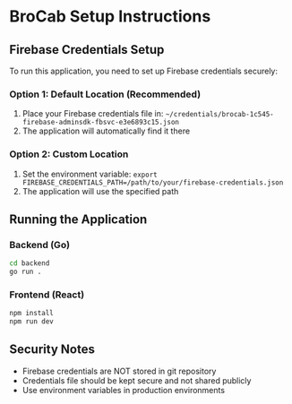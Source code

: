 # BroCab Setup Instructions

## Firebase Credentials Setup

To run this application, you need to set up Firebase credentials securely:

### Option 1: Default Location (Recommended)
1. Place your Firebase credentials file in: `~/credentials/brocab-1c545-firebase-adminsdk-fbsvc-e3e6893c15.json`
2. The application will automatically find it there

### Option 2: Custom Location
1. Set the environment variable: `export FIREBASE_CREDENTIALS_PATH=/path/to/your/firebase-credentials.json`
2. The application will use the specified path

## Running the Application

### Backend (Go)
```bash
cd backend
go run .
```

### Frontend (React)
```bash
npm install
npm run dev
```

## Security Notes
- Firebase credentials are NOT stored in git repository
- Credentials file should be kept secure and not shared publicly
- Use environment variables in production environments